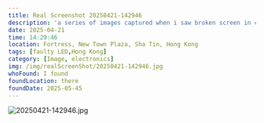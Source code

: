 ```yaml
---
title: Real Screenshot 20250421-142946
description: 'a series of images captured when i saw broken screen in city'
date: 2025-04-21
time: 14:29:46 
location: Fortress, New Town Plaza, Sha Tin, Hong Kong 
tags: [faulty LED,Hong Kong]
category: [Image, electronics]
img: /img/realScreenShot/20250421-142946.jpg
whoFound: I found
foundLocation: there
foundDate: 2025-05-45
---
```


![20250421-142946.jpg](/img/realScreenShot/20250421-142946.jpg)
